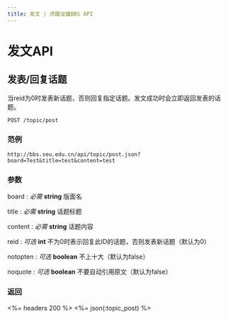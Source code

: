 ```yaml
---
title: 发文 | 虎踞龙蟠BBS API
---
```


# 发文API

## 发表/回复话题

当reid为0时发表新话题，否则回复指定话题。发文成功时会立即返回发表的话题。

    POST /topic/post

### 范例

    http://bbs.seu.edu.cn/api/topic/post.json?board=Test&title=test&content=test

### 参数

board
: _必需_ **string** 版面名

title
: _必需_ **string** 话题标题

content
: _必需_ **string** 话题内容

reid
: _可选_ **int** 不为0时表示回复此ID的话题，否则发表新话题（默认为0）

notopten
: _可选_ **boolean** 不上十大（默认为false）

noquote
: _可选_ **boolean** 不要自动引用原文（默认为false）

### 返回

<%= headers 200 %>
<%= json(:topic_post) %>

